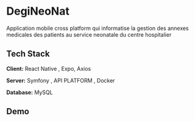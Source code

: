 <!-- # Projet CHU Neonatale mobile

Projet qui vise à informatiser la gestion des informations des patient dans des annexes medicales .

 -->

 # DegiNeoNat

Application mobile cross platform qui informatise la gestion des annexes medicales des patients au service neonatale du centre hospitalier 

## Tech Stack

**Client:** React Native , Expo, Axios

**Server:** Symfony , API PLATFORM , Docker

**Database:** MySQL


## Demo


